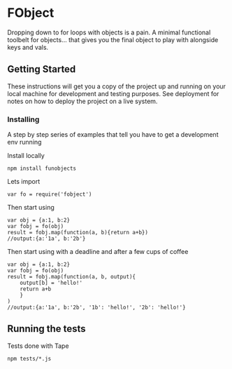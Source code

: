 # FObject

Dropping down to for loops with objects is a pain. A minimal  functional toolbelt for objects... that gives you the final object to play with alongside keys and vals.

## Getting Started

These instructions will get you a copy of the project up and running on your local machine for development and testing purposes. See deployment for notes on how to deploy the project on a live system.

### Installing

A step by step series of examples that tell you have to get a development env running

Install locally

```
npm install funobjects
```

Lets import
```
var fo = require('fobject')
```


Then start using
```
var obj = {a:1, b:2}
var fobj = fo(obj)
result = fobj.map(function(a, b){return a+b})
//output:{a:'1a', b:'2b'}
```

Then start using with a deadline and after a few cups of coffee
```
var obj = {a:1, b:2}
var fobj = fo(obj)
result = fobj.map(function(a, b, output){
    output[b] = 'hello!'
    return a+b
    }
)
//output:{a:'1a', b:'2b', '1b': 'hello!', '2b': 'hello!'}
```


## Running the tests

Tests done with Tape
```
npm tests/*.js
```

